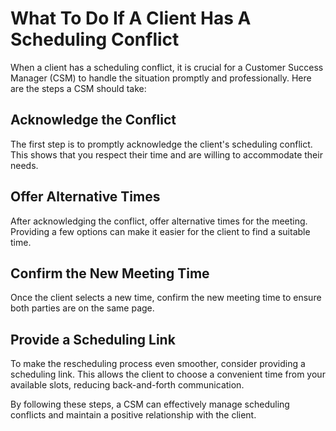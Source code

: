 # What To Do If A Client Has A Scheduling Conflict

When a client has a scheduling conflict, it is crucial for a Customer Success Manager (CSM) to handle the situation promptly and professionally. Here are the steps a CSM should take:

## Acknowledge the Conflict

The first step is to promptly acknowledge the client's scheduling conflict. This shows that you respect their time and are willing to accommodate their needs.

## Offer Alternative Times

After acknowledging the conflict, offer alternative times for the meeting. Providing a few options can make it easier for the client to find a suitable time.

## Confirm the New Meeting Time

Once the client selects a new time, confirm the new meeting time to ensure both parties are on the same page.

## Provide a Scheduling Link

To make the rescheduling process even smoother, consider providing a scheduling link. This allows the client to choose a convenient time from your available slots, reducing back-and-forth communication.

By following these steps, a CSM can effectively manage scheduling conflicts and maintain a positive relationship with the client.